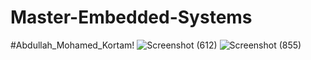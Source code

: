 # Master-Embedded-Systems
#Abdullah_Mohamed_Kortam!
![Screenshot (612)](https://user-images.githubusercontent.com/93476335/183396279-303eedd8-e3aa-4b91-b645-d880422bfa09.png)
![Screenshot (855)](https://user-images.githubusercontent.com/93476335/193465544-1a5d37a3-7b48-4fe9-87e5-ef0f8b4c46b1.png)
